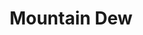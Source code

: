 ---
layout: post
title: Mountain Dew
thumb-jpg: /images/work-dew.jpg
thumb-cover: /images/work-dew-cover.jpg
thumb-mp4: /images/work-dew.mp4
year: 2015
agency: Firstborn
color: rgb(87, 170, 67)
role: Lead Front End Engineer
href: http://mountaindew.com
---